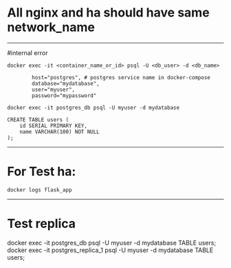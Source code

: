 # All nginx and ha should have same network_name
---
#internal error
```
docker exec -it <container_name_or_id> psql -U <db_user> -d <db_name>
```
```
        host="postgres", # postgres service name in docker-compose 
        database="mydatabase",
        user="myuser",
        password="mypassword"
```
```
docker exec -it postgres_db psql -U myuser -d mydatabase
```
```
CREATE TABLE users (
    id SERIAL PRIMARY KEY,
    name VARCHAR(100) NOT NULL
);
```

---

# For Test ha:
```
docker logs flask_app
```

---

# Test replica
docker exec -it postgres_db psql -U myuser -d mydatabase
TABLE users;
docker exec -it postgres_replica_1 psql -U myuser -d mydatabase
TABLE users;
